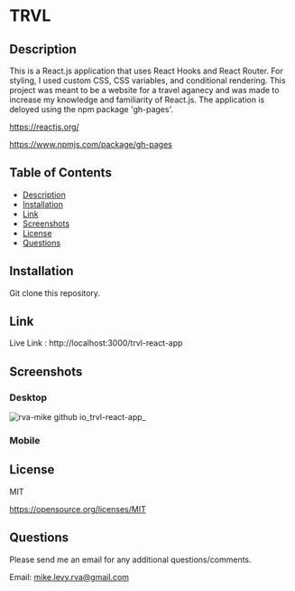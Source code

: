 # TRVL

  ## Description
This is a React.js application that uses React Hooks and React Router. For styling, I used custom CSS, CSS variables, and conditional rendering. This project was meant to be a website for a travel aganecy and was made to increase my knowledge and familiarity of React.js. The application is deloyed using the npm package 'gh-pages'.

https://reactjs.org/

https://www.npmjs.com/package/gh-pages


  ## Table of Contents
  * [Description](#description)
  * [Installation](#installation)
  * [Link](#link)
  * [Screenshots](#screenshots)
  * [License](#license)
  * [Questions](#questions)

  ## Installation
  
  Git clone this repository.
  
  ## Link 
  
  Live Link : http://localhost:3000/trvl-react-app
  
  ## Screenshots
  
  ### Desktop
  ![rva-mike github io_trvl-react-app_](https://user-images.githubusercontent.com/105617274/221385743-da86671d-36b2-4b0b-aa80-464438860a0a.png)




### Mobile




  ## License
  MIT

  https://opensource.org/licenses/MIT


  ## Questions
  Please send me an email for any additional questions/comments.

  Email: mike.levy.rva@gmail.com




